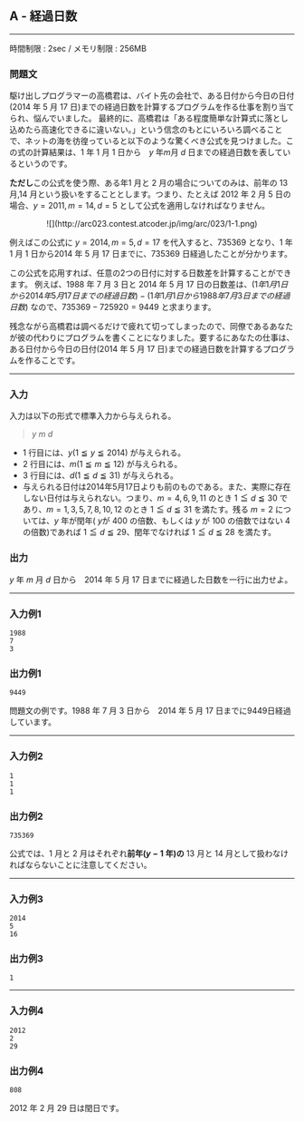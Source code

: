 ## A - 経過日数

----------

時間制限 : 2sec / メモリ制限 : 256MB

### 問題文

駆け出しプログラマーの高橋君は、バイト先の会社で、ある日付から今日の日付($2014$ 年 $5$ 月 $17$ 日)までの経過日数を計算するプログラムを作る仕事を割り当てられ、悩んでいました。 最終的に、高橋君は「ある程度簡単な計算式に落とし込めたら高速化できるに違いない。」という信念のもとにいろいろ調べることで、ネットの海を彷徨っていると以下のような驚くべき公式を見つけました。この式の計算結果は、$1$ 年 $1$ 月 $1$ 日から　$y$ 年$m$月 $d$ 日までの経過日数を表しているというのです。

**ただし**この公式を使う際、ある年$1$ 月と $2$ 月の場合についてのみは、前年の $13$ 月,$14$ 月という扱いをすることとします。つまり、たとえば $2012$ 年 $2$ 月 $5$ 日の場合、$y=2011,m=14,d=5$ として公式を適用しなければなりません。

<center>![](http://arc023.contest.atcoder.jp/img/arc/023/1-1.png)</center>

例えばこの公式に $y=2014,m=5,d=17$ を代入すると、$735369$ となり、$1$ 年 $1$ 月 $1$ 日から$2014$ 年 $5$ 月 $17$ 日までに、$735369$ 日経過したことが分かります。

この公式を応用すれば、任意の2つの日付に対する日数差を計算することができます。 例えば、$1988$ 年 $7$ 月 $3$ 日と $2014$ 年 $5$ 月 $17$ 日の日数差は、$(1年1月1日から2014年5月17日までの経過日数)-(1年1月1日から1988年7月3日までの経過日数)$ なので、$735369-725920=9449$ と求まります。

残念ながら高橋君は調べるだけで疲れて切ってしまったので、同僚であるあなたが彼の代わりにプログラムを書くことになりました。要するにあなたの仕事は、ある日付から今日の日付($2014$ 年 $5$ 月 $17$ 日)までの経過日数を計算するプログラムを作ることです。

----------

### 入力

入力は以下の形式で標準入力から与えられる。

> $y$
$m$
$d$

*   $1$ 行目には、$y (1 ≦ y ≦ 2014)$ が与えられる。
*   $2$ 行目には、$m (1 ≦ m ≦ 12)$ が与えられる。
*   $3$ 行目には、$d (1 ≦ d ≦ 31)$ が与えられる。
*   与えられる日付は2014年5月17日よりも前のものである。また、実際に存在しない日付は与えられない。つまり、$m=4,6,9,11$ のとき $1≦d≦30$ であり、$m=1,3,5,7,8,10,12$ のとき $1≦d≦31$ を満たす。残る $m=2$ については、$y$ 年が閏年( $y$が $400$ の倍数、もしくは $y$ が $100$ の倍数ではない $4$ の倍数)であれば $1≦d≦29$、閏年でなければ $1≦d≦28$ を満たす。

### 出力

$y$ 年 $m$ 月 $d$ 日から　$2014$ 年 $5$ 月 $17$ 日までに経過した日数を一行に出力せよ。

----------

### 入力例1

```
1988
7
3
```

### 出力例1

```
9449
```

問題文の例です。$1988$ 年 $7$ 月 $3$ 日から　$2014$ 年 $5$ 月 $17$ 日までに9449日経過しています。

----------

### 入力例2

```
1
1
1
```

### 出力例2

```
735369
```

公式では、$1$ 月と $2$ 月はそれぞれ**前年($y-1$ 年)の** $13$ 月と $14$ 月として扱わなければならないことに注意してください。

----------

### 入力例3

```
2014
5
16
```

### 出力例3

```
1
```

----------

### 入力例4

```
2012
2
29
```

### 出力例4

```
808
```

$2012$ 年 $2$ 月 $29$ 日は閏日です。